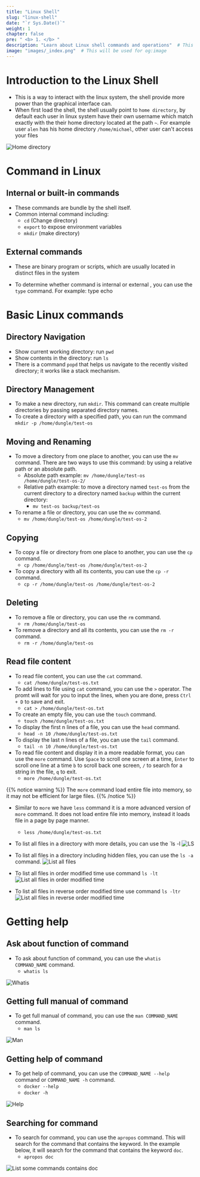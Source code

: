 ```yaml
---
title: "Linux Shell"
slug: "linux-shell"
date: "`r Sys.Date()`"
weight: 1
chapter: false
pre: " <b> 1. </b> "
description: "Learn about Linux shell commands and operations"  # This will be used for og:description
image: "images/_index.png"  # This will be used for og:image
---
```


# Introduction to the Linux Shell

- This is a way to interact with the linux system, the shell provide more power than the graphical interface can. 
- When first load the shell, the shell usually point to `home directory`, by default each user in linux system have their own username which match exactly with the their home directory located at the path `~`. For example user `alen` has his home directory `/home/michael`, other user can't access your files

![Home directory](images/_index.png)

# Command in Linux
## Internal or built-in commands
- These commands are bundle by the shell itself.
- Common internal command including: 
  - `cd` (Change directory)
  - `export` to expose environment variables
  - `mkdir` (make directory)

## External commands
- These are binary program or scripts, which are usually located in distinct files in the system

- To determine whether command is internal or external , you can use the `type` command. For example: type echo

# Basic Linux commands
## Directory Navigation
- Show current working directory: run `pwd`
- Show contents in the directory: run `ls`
- There is a command `popd` that helps us navigate to the recently visited directory; it works like a stack mechanism.

## Directory Management
- To make a new directory, run `mkdir`. This command can create multiple directories by passing separated directory names.
- To create a directory with a specified path, you can run the command `mkdir -p /home/dungle/test-os`

## Moving and Renaming
- To move a directory from one place to another, you can use the `mv` command. There are two ways to use this command: by using a relative path or an absolute path.
  - Absolute path example: `mv /home/dungle/test-os /home/dungle/test-os-2/`
  - Relative path example: to move a directory named `test-os` from the current directory to a directory named `backup` within the current directory:
    - `mv test-os backup/test-os`
- To rename a file or directory, you can use the `mv` command.
  - `mv /home/dungle/test-os /home/dungle/test-os-2`

## Copying
- To copy a file or directory from one place to another, you can use the `cp` command.
  - `cp /home/dungle/test-os /home/dungle/test-os-2`
- To copy a directory with all its contents, you can use the `cp -r` command.
  - `cp -r /home/dungle/test-os /home/dungle/test-os-2`

## Deleting
- To remove a file or directory, you can use the `rm` command.
  - `rm /home/dungle/test-os`
- To remove a directory and all its contents, you can use the `rm -r` command.
  - `rm -r /home/dungle/test-os`

## Read file content
- To read file content, you can use the `cat` command.
  - `cat /home/dungle/test-os.txt`
- To add lines to file using `cat` command, you can use the `>` operator. The promt will wait for you to input the lines, when you are done, press `Ctrl + D` to save and exit.
  - `cat > /home/dungle/test-os.txt`
- To create an empty file, you can use the `touch` command.
  - `touch /home/dungle/test-os.txt`
- To display the first n lines of a file, you can use the `head` command. 
  - `head -n 10 /home/dungle/test-os.txt`
- To display the last n lines of a file, you can use the `tail` command.
  - `tail -n 10 /home/dungle/test-os.txt`
- To read file content and display it in a more readable format, you can use the `more` command. Use `Space` to scroll one screen at a time, `Enter` to scroll one line at a time `b` to scroll back one screen, `/` to search for a string in the file, `q` to exit.
  - `more /home/dungle/test-os.txt`

{{% notice warning %}}
The `more` command load entire file into memory, so it may not be efficient for large files.
{{% /notice %}}

- Similar to `more` we have `less` command it is a more advanced version of `more` command. It does not load entire file into memory, instead it loads file in a page by page manner.
  - `less /home/dungle/test-os.txt`

- To list all files in a directory with more details, you can use the `ls -l
![LS](images/_index-1.png)

- To list all files in a directory including hidden files, you can use the `ls -a` command.
![List all files](images/_index-2.png)

- To list all files in order modified time use command `ls -lt`
![List all files in order modified time](images/_index-3.png)

- To list all files in reverse order modified time use command `ls -ltr`
![List all files in reverse order modified time](images/_index-4.png)

# Getting help

## Ask about function of command
- To ask about function of command, you can use the `whatis COMMAND_NAME` command.
  - `whatis ls`

![Whatis](images/_index-5.png)

## Getting full manual of command
- To get full manual of command, you can use the `man COMMAND_NAME` command.
  - `man ls`

![Man](images/_index-6.png)

## Getting help of command
- To get help of command, you can use the `COMMAND_NAME --help` command or `COMMAND_NAME -h` command.
  - `docker --help`
  - `docker -h`

![Help](images/_index-7.png)

## Searching for command
- To search for command, you can use the `apropos` command. This will search for the command that contains the keyword. In the example below, it will search for the command that contains the keyword `doc`.
  - `apropos doc`

![List some commands contains doc](images/_index-8.png)